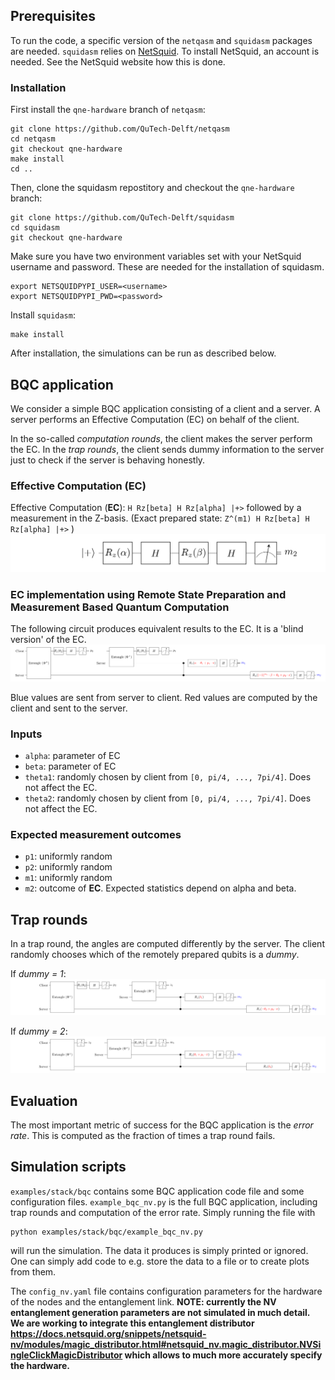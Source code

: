 ## Prerequisites
To run the code, a specific version of the `netqasm` and `squidasm` packages are needed.
`squidasm` relies on [NetSquid](https://netsquid.org/).
To install NetSquid, an account is needed. See the NetSquid website how this is done.

### Installation
First install the `qne-hardware` branch of `netqasm`:

```
git clone https://github.com/QuTech-Delft/netqasm
cd netqasm
git checkout qne-hardware
make install
cd ..
```

Then, clone the squidasm repostitory and checkout the `qne-hardware` branch:
```
git clone https://github.com/QuTech-Delft/squidasm
cd squidasm
git checkout qne-hardware
```

Make sure you have two environment variables set with your NetSquid username and password.
These are needed for the installation of squidasm.
```
export NETSQUIDPYPI_USER=<username>
export NETSQUIDPYPI_PWD=<password>
```

Install `squidasm`:
```
make install
```

After installation, the simulations can be run as described below.

## BQC application

We consider a simple BQC application consisting of a client and a server.
A server performs an Effective Computation (EC) on behalf of the client.

In the so-called *computation rounds*, the client makes the server perform the EC.
In the *trap rounds*, the client sends dummy information to the server just to check
if the server is behaving honestly.

### Effective Computation (EC)
Effective Computation (**EC**): `H Rz[beta] H Rz[alpha] |+>` followed by a measurement in the Z-basis. 
(Exact prepared state: `Z^(m1) H Rz[beta] H Rz[alpha] |+>` )
![](fig/5_6_effective.png)

### EC implementation using Remote State Preparation and Measurement Based Quantum Computation
The following circuit produces equivalent results to the EC.
It is a 'blind version' of the EC.
![](fig/5_6_generic.png)

Blue values are sent from server to client.
Red values are computed by the client and sent to the server.

### Inputs
- `alpha`: parameter of EC
- `beta`: parameter of EC
- `theta1`: randomly chosen by client from `[0, pi/4, ..., 7pi/4]`. Does not affect the EC.
- `theta2`: randomly chosen by client from `[0, pi/4, ..., 7pi/4]`. Does not affect the EC.

### Expected measurement outcomes
- `p1`: uniformly random
- `p2`: uniformly random
- `m1`: uniformly random
- `m2`: outcome of **EC**. Expected statistics depend on alpha and beta.

## Trap rounds
In a trap round, the angles are computed differently by the server.
The client randomly chooses which of the remotely prepared qubits is a *dummy*.

If *dummy = 1*:
![](fig/trap_dummy_1.png)

If *dummy = 2*:
![](fig/trap_dummy_2.png)


## Evaluation
The most important metric of success for the BQC application is the *error rate*. 
This is computed as the fraction of times a trap round fails.


## Simulation scripts
`examples/stack/bqc` contains some BQC application code file and some configuration files. `example_bqc_nv.py` is the full BQC application, including trap rounds and
computation of the error rate. Simply running the file with

```
python examples/stack/bqc/example_bqc_nv.py
```
will run the simulation. The data it produces is simply printed or ignored.
One can simply add code to e.g. store the data to a file or to create plots from them.

The `config_nv.yaml` file contains configuration parameters for the hardware of the nodes and the entanglement link.
**NOTE: currently the NV entanglement generation parameters are not simulated in much detail. We are working to integrate this entanglement distributor https://docs.netsquid.org/snippets/netsquid-nv/modules/magic_distributor.html#netsquid_nv.magic_distributor.NVSingleClickMagicDistributor which allows to much more accurately specify the hardware.**
